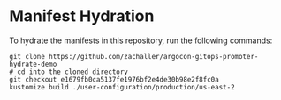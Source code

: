 # Manifest Hydration

To hydrate the manifests in this repository, run the following commands:

```shell
git clone https://github.com/zachaller/argocon-gitops-promoter-hydrate-demo
# cd into the cloned directory
git checkout e1679fb0ca5137fe1976bf2e4de30b98e2f8fc0a
kustomize build ./user-configuration/production/us-east-2
```
